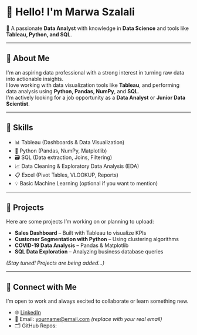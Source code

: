# 👋 Hello! I'm Marwa Szalali

🎯 A passionate **Data Analyst** with knowledge in **Data Science** and tools like **Tableau, Python, and SQL**.

---

## 💼 About Me

I'm an aspiring data professional with a strong interest in turning raw data into actionable insights.  
I love working with data visualization tools like **Tableau**, and performing data analysis using **Python, Pandas, NumPy**, and **SQL**.  
I'm actively looking for a job opportunity as a **Data Analyst** or **Junior Data Scientist**.

---

## 🧠 Skills

- 📊 Tableau (Dashboards & Data Visualization)  
- 🐍 Python (Pandas, NumPy, Matplotlib)  
- 🗃️ SQL (Data extraction, Joins, Filtering)  
- 📈 Data Cleaning & Exploratory Data Analysis (EDA)  
- 📋 Excel (Pivot Tables, VLOOKUP, Reports)  
- 💡 Basic Machine Learning (optional if you want to mention)

---

## 📁 Projects

Here are some projects I’m working on or planning to upload:

- **Sales Dashboard** – Built with Tableau to visualize KPIs  
- **Customer Segmentation with Python** – Using clustering algorithms  
- **COVID-19 Data Analysis** – Pandas & Matplotlib  
- **SQL Data Exploration** – Analyzing business database queries

_(Stay tuned! Projects are being added...)_

---

## 🤝 Connect with Me

I’m open to work and always excited to collaborate or learn something new.

- 🌐 [LinkedIn](https://www.linkedin.com/)  
- 📧 Email: yourname@email.com *(replace with your real email)*  
- 🗂️ GitHub Repos:
